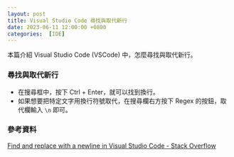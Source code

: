 ```yaml
---
layout: post
title: Visual Studio Code 尋找與取代新行
date: 2023-06-11 12:00:00 +0800
categories:  [IDE]
--- 
```


本篇介紹 Visual Studio Code (VSCode) 中，怎麼尋找與取代新行。

### 尋找與取代新行

- 在搜尋框中，按下 Ctrl + Enter，就可以找到換行。
- 如果想要把特定文字用換行符號取代，在搜尋欄右方按下 Regex 的按鈕，取代欄輸入 `\n` 即可。

### 參考資料

[Find and replace with a newline in Visual Studio Code - Stack Overflow](https://stackoverflow.com/questions/30351529/find-and-replace-with-a-newline-in-visual-studio-code)